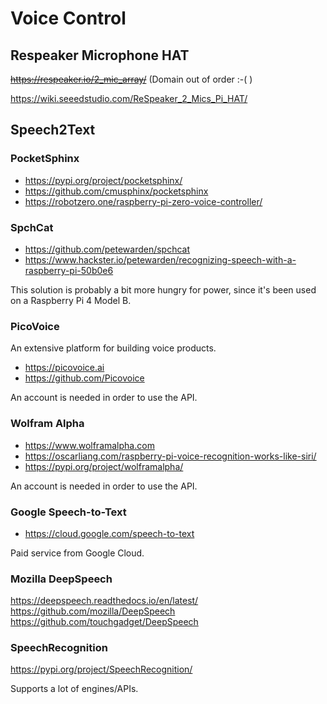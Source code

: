 # Voice Control

## Respeaker Microphone HAT

~~https://respeaker.io/2_mic_array/~~ (Domain out of order :-( )

https://wiki.seeedstudio.com/ReSpeaker_2_Mics_Pi_HAT/

## Speech2Text

### PocketSphinx

- https://pypi.org/project/pocketsphinx/
- https://github.com/cmusphinx/pocketsphinx
- https://robotzero.one/raspberry-pi-zero-voice-controller/

### SpchCat

- https://github.com/petewarden/spchcat
- https://www.hackster.io/petewarden/recognizing-speech-with-a-raspberry-pi-50b0e6

This solution is probably a bit more hungry for power, since it's been used on a Raspberry Pi 4 Model B.

### PicoVoice

An extensive platform for building voice products.

- https://picovoice.ai
- https://github.com/Picovoice

An account is needed in order to use the API.

### Wolfram Alpha

- https://www.wolframalpha.com
- https://oscarliang.com/raspberry-pi-voice-recognition-works-like-siri/
- https://pypi.org/project/wolframalpha/

An account is needed in order to use the API.

### Google Speech-to-Text

- https://cloud.google.com/speech-to-text

Paid service from Google Cloud.

### Mozilla DeepSpeech

https://deepspeech.readthedocs.io/en/latest/
https://github.com/mozilla/DeepSpeech
https://github.com/touchgadget/DeepSpeech

### SpeechRecognition

https://pypi.org/project/SpeechRecognition/

Supports a lot of engines/APIs.
